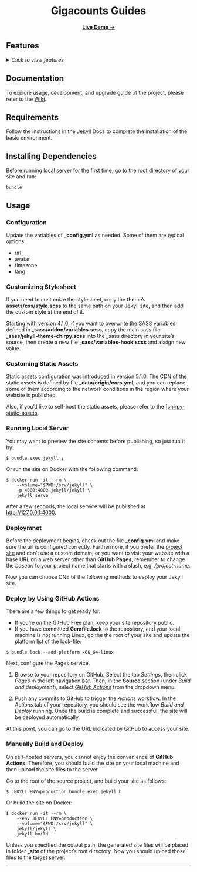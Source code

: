 <div align="center">

  # Gigacounts Guides

  [**Live Demo →**][demo]

</div>


## Features

<details>
  <summary>
    <i>Click to view features</i>
  </summary>
  <p>

  - Dark / Light Theme Mode
  - Localized UI language
  - Pinned Posts
  - Hierarchical Categories
  - Trending Tags
  - Table of Contents
  - Last Modified Date of Posts
  - Syntax Highlighting
  - Mathematical Expressions
  - Mermaid Diagram & Flowchart
  - Dark / Light Mode Images
  - Embed Videos
  - Disqus / Utterances / Giscus Comments
  - Search
  - Atom Feeds
  - Google Analytics
  - SEO & Performance Optimization

  </p>
</details>

## Documentation

To explore usage, development, and upgrade guide of the project, please refer to
the [Wiki][theme info].


## Requirements

Follow the instructions in the [Jekyll][jekyll-installation] Docs to complete the installation of the basic environment.


## Installing Dependencies

Before running local server for the first time, go to the root directory of your site and run:

```shell
bundle
```

## Usage

### Configuration

Update the variables of ___config.yml__ as needed. Some of them are typical options:

* url
* avatar
* timezone
* lang

### Customizing Stylesheet

If you need to customize the stylesheet, copy the theme’s __assets/css/style.scss__ to the same path on your Jekyll site, and then add the custom style at the end of it.

Starting with version 4.1.0, if you want to overwrite the SASS variables defined in ___sass/addon/variables.scss__, copy the main sass file ___sass/jekyll-theme-chirpy.scss__ into the _sass directory in your site’s source, then create a new file ___sass/variables-hook.scss__ and assign new value.

### Customing Static Assets
Static assets configuration was introduced in version 5.1.0. The CDN of the static assets is defined by file ___data/origin/cors.yml__, and you can replace some of them according to the network conditions in the region where your website is published.

Also, if you’d like to self-host the static assets, please refer to the ][chirpy-static-assets][chirpy-static-assets].

### Running Local Server
You may want to preview the site contents before publishing, so just run it by:

```shell
$ bundle exec jekyll s
```

Or run the site on Docker with the following command:

```shell
$ docker run -it --rm \
    --volume="$PWD:/srv/jekyll" \
    -p 4000:4000 jekyll/jekyll \
    jekyll serve
```


After a few seconds, the local service will be published at http://127.0.0.1:4000.


### Deploymnet

Before the deployment begins, check out the file ___config.yml__ and make sure the url is configured correctly. Furthermore, if you prefer the [project site][project-site] and don’t use a custom domain, or you want to visit your website with a base URL on a web server other than **GitHub Pages**, remember to change the _baseurl_ to your project name that starts with a slash, e.g, _/project-name_.

Now you can choose ONE of the following methods to deploy your Jekyll site.

### Deploy by Using GitHub Actions

There are a few things to get ready for.

* If you’re on the GitHub Free plan, keep your site repository public.
* If you have committed **Gemfile.lock** to the repository, and your local machine is not running Linux, go the the root of your site and update the platform list of the lock-file:

```shell
$ bundle lock --add-platform x86_64-linux
```

Next, configure the Pages service.

1. Browse to your repository on GitHub. Select the tab _Settings_, then click _Pages_ in the left navigation bar. Then, in the **Source** section (under _Build and deployment_), select *[GitHub Actions][github-actions]* from the dropdown menu.

2. Push any commits to GitHub to trigger the _Actions_ workflow. In the _Actions_ tab of your repository, you should see the workflow _Build and Deploy_ running. Once the build is complete and successful, the site will be deployed automatically.

At this point, you can go to the URL indicated by GitHub to access your site.

### Manually Build and Deploy

On self-hosted servers, you cannot enjoy the convenience of **GitHub Actions**. Therefore, you should build the site on your local machine and then upload the site files to the server.

Go to the root of the source project, and build your site as follows:

```shell
$ JEKYLL_ENV=production bundle exec jekyll b
```

Or build the site on Docker:

```shell
$ docker run -it --rm \
    --env JEKYLL_ENV=production \
    --volume="$PWD:/srv/jekyll" \
    jekyll/jekyll \
    jekyll build
```

Unless you specified the output path, the generated site files will be placed in folder **_site** of the project’s root directory. Now you should upload those files to the target server.

---


[jekyll-installation]: https://jekyllrb.com/docs/installation/
[demo]: https://dappsar.github.io/jekyll-g/
[theme info]: https://chirpy.cotes.page/posts/getting-started/
[chirpy-static-assets]: https://github.com/cotes2020/chirpy-static-assets#readme
[project-site]: https://docs.github.com/en/pages/getting-started-with-github-pages/about-github-pages#types-of-github-pages-sites
[github-actions]: https://docs.github.com/en/pages/getting-started-with-github-pages/configuring-a-publishing-source-for-your-github-pages-site#publishing-with-a-custom-github-actions-workflow